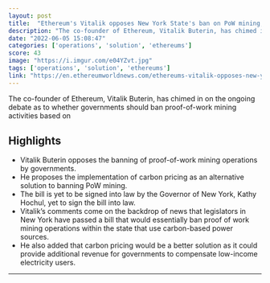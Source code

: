 ```yaml
---
layout: post
title:  "Ethereum's Vitalik opposes New York State's ban on PoW mining, suggests carbon pricing as an alternative solution"
description: "The co-founder of Ethereum, Vitalik Buterin, has chimed in on the ongoing debate as to whether governments should ban proof-of-work mining activities based on"
date: "2022-06-05 15:08:47"
categories: ['operations', 'solution', 'ethereums']
score: 43
image: "https://i.imgur.com/e04YZvt.jpg"
tags: ['operations', 'solution', 'ethereums']
link: "https://en.ethereumworldnews.com/ethereums-vitalik-opposes-new-york-states-ban-on-pow-mining-suggests-carbon-pricing-as-an-alternative-solution/"
---
```


The co-founder of Ethereum, Vitalik Buterin, has chimed in on the ongoing debate as to whether governments should ban proof-of-work mining activities based on

## Highlights

- Vitalik Buterin opposes the banning of proof-of-work mining operations by governments.
- He proposes the implementation of carbon pricing as an alternative solution to banning PoW mining.
- The bill is yet to be signed into law by the Governor of New York, Kathy Hochul, yet to sign the bill into law.
- Vitalik’s comments come on the backdrop of news that legislators in New York have passed a bill that would essentially ban proof of work mining operations within the state that use carbon-based power sources.
- He also added that carbon pricing would be a better solution as it could provide additional revenue for governments to compensate low-income electricity users.

---
